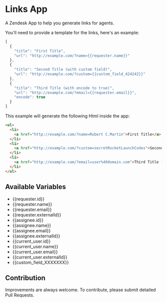 Links App
=========

A Zendesk App to help you generate links for agents.

You'll need to provide a template for the links, here's an example:
```javascript
[
  {
    "title": "First Title",
    "url": "http://example.com/?name={{requester.name}}"
  },
  {
    "title": "Second Title (with custom field)",
    "url": "http://example.com/?custom={{custom_field_424242}}"
  },
  {
    "title": "Third Title (with encode to true)",
    "url": "http://example.com/?email={{requester.email}}",
    "encode": true
  }
]
```
This example will generate the following Html inside the app:
```html
<ul>
  <li>
    <a href="http://example.com/?name=Robert C.Martin">First Title</a>
  </li>
  <li>
    <a href="http://example.com/?custom=secretRocketLaunchCodes">Second Title (with custom field)</a>
  </li>
  <li>
    <a href="http://example.com/?email=user%40domain.com">Third Title (with encode to true)</a>
  </li>
</ul>
```


## Available Variables
* {{requester.id}}
* {{requester.name}}
* {{requester.email}}
* {{requester.externalId}}
* {{assignee.id}}
* {{assignee.name}}
* {{assignee.email}}
* {{assignee.externalId}}
* {{current_user.id}}
* {{current_user.name}}
* {{current_user.email}}
* {{current_user.externalId}}
* {{custom_field_XXXXXXX}}

## Contribution

Improvements are always welcome. To contribute, please submit detailed Pull Requests.
